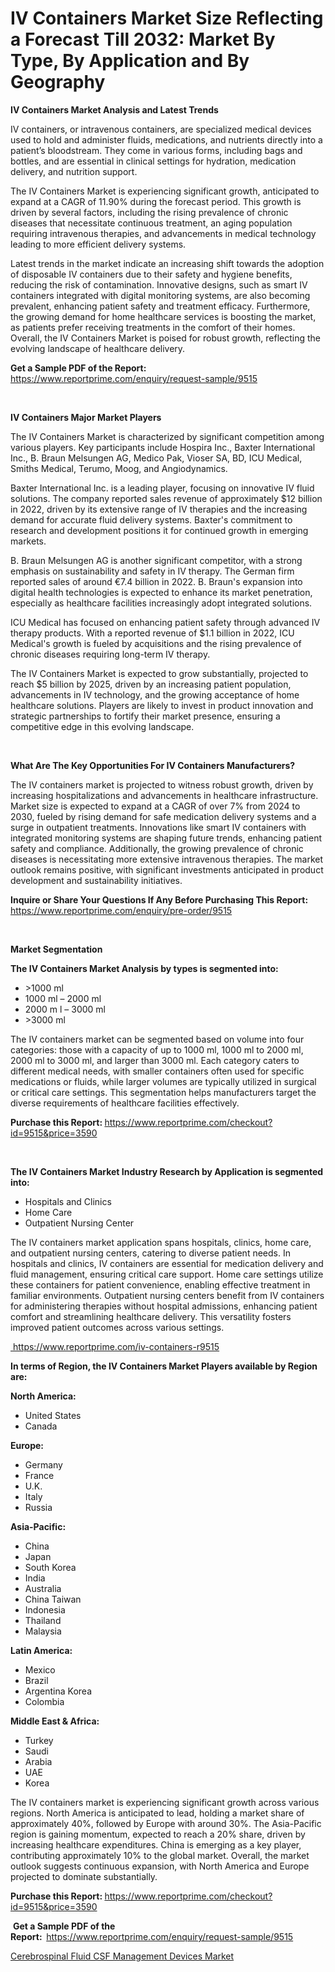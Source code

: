 <p><h1>IV Containers Market Size Reflecting a Forecast Till 2032: Market By Type, By Application and By Geography</h1></p><p><strong>IV Containers Market Analysis and Latest Trends</strong></p>
<p><p>IV containers, or intravenous containers, are specialized medical devices used to hold and administer fluids, medications, and nutrients directly into a patient’s bloodstream. They come in various forms, including bags and bottles, and are essential in clinical settings for hydration, medication delivery, and nutrition support.</p><p>The IV Containers Market is experiencing significant growth, anticipated to expand at a CAGR of 11.90% during the forecast period. This growth is driven by several factors, including the rising prevalence of chronic diseases that necessitate continuous treatment, an aging population requiring intravenous therapies, and advancements in medical technology leading to more efficient delivery systems.</p><p>Latest trends in the market indicate an increasing shift towards the adoption of disposable IV containers due to their safety and hygiene benefits, reducing the risk of contamination. Innovative designs, such as smart IV containers integrated with digital monitoring systems, are also becoming prevalent, enhancing patient safety and treatment efficacy. Furthermore, the growing demand for home healthcare services is boosting the market, as patients prefer receiving treatments in the comfort of their homes. Overall, the IV Containers Market is poised for robust growth, reflecting the evolving landscape of healthcare delivery.</p></p>
<p><strong>Get a Sample PDF of the Report:&nbsp;</strong> <a href="https://www.reportprime.com/enquiry/request-sample/9515?utm_campaign=3132&utm_medium=2&utm_source=Github&utm_content=ia&utm_term=20032025&utm_id=iv-containers">https://www.reportprime.com/enquiry/request-sample/9515</a></p>
<p>&nbsp;</p>
<p><strong>IV Containers Major Market Players</strong></p>
<p><p>The IV Containers Market is characterized by significant competition among various players. Key participants include Hospira Inc., Baxter International Inc., B. Braun Melsungen AG, Medico Pak, Vioser SA, BD, ICU Medical, Smiths Medical, Terumo, Moog, and Angiodynamics. </p><p>Baxter International Inc. is a leading player, focusing on innovative IV fluid solutions. The company reported sales revenue of approximately $12 billion in 2022, driven by its extensive range of IV therapies and the increasing demand for accurate fluid delivery systems. Baxter's commitment to research and development positions it for continued growth in emerging markets.</p><p>B. Braun Melsungen AG is another significant competitor, with a strong emphasis on sustainability and safety in IV therapy. The German firm reported sales of around €7.4 billion in 2022. B. Braun's expansion into digital health technologies is expected to enhance its market penetration, especially as healthcare facilities increasingly adopt integrated solutions.</p><p>ICU Medical has focused on enhancing patient safety through advanced IV therapy products. With a reported revenue of $1.1 billion in 2022, ICU Medical's growth is fueled by acquisitions and the rising prevalence of chronic diseases requiring long-term IV therapy.</p><p>The IV Containers Market is expected to grow substantially, projected to reach $5 billion by 2025, driven by an increasing patient population, advancements in IV technology, and the growing acceptance of home healthcare solutions. Players are likely to invest in product innovation and strategic partnerships to fortify their market presence, ensuring a competitive edge in this evolving landscape.</p></p>
<p>&nbsp;</p>
<p><strong>What Are The Key Opportunities For IV Containers Manufacturers?</strong></p>
<p><p>The IV containers market is projected to witness robust growth, driven by increasing hospitalizations and advancements in healthcare infrastructure. Market size is expected to expand at a CAGR of over 7% from 2024 to 2030, fueled by rising demand for safe medication delivery systems and a surge in outpatient treatments. Innovations like smart IV containers with integrated monitoring systems are shaping future trends, enhancing patient safety and compliance. Additionally, the growing prevalence of chronic diseases is necessitating more extensive intravenous therapies. The market outlook remains positive, with significant investments anticipated in product development and sustainability initiatives.</p></p>
<p><strong>Inquire or Share Your Questions If Any Before Purchasing This Report:</strong> <a href="https://www.reportprime.com/enquiry/pre-order/9515?utm_campaign=3132&utm_medium=2&utm_source=Github&utm_content=ia&utm_term=20032025&utm_id=iv-containers">https://www.reportprime.com/enquiry/pre-order/9515</a></p>
<p>&nbsp;</p>
<p><strong>Market Segmentation</strong></p>
<p><strong>The IV Containers Market Analysis by types is segmented into:</strong></p>
<p><ul><li>>1000 ml</li><li>1000 ml – 2000 ml</li><li>2000 m l – 3000 ml</li><li>>3000 ml</li></ul></p>
<p><p>The IV containers market can be segmented based on volume into four categories: those with a capacity of up to 1000 ml, 1000 ml to 2000 ml, 2000 ml to 3000 ml, and larger than 3000 ml. Each category caters to different medical needs, with smaller containers often used for specific medications or fluids, while larger volumes are typically utilized in surgical or critical care settings. This segmentation helps manufacturers target the diverse requirements of healthcare facilities effectively.</p></p>
<p><strong>Purchase this Report:&nbsp;</strong><a href="https://www.reportprime.com/checkout?id=9515&price=3590&utm_campaign=3132&utm_medium=2&utm_source=Github&utm_content=ia&utm_term=20032025&utm_id=iv-containers">https://www.reportprime.com/checkout?id=9515&price=3590</a></p>
<p>&nbsp;</p>
<p><strong>The IV Containers Market Industry Research by Application is segmented into:</strong></p>
<p><ul><li>Hospitals and Clinics</li><li>Home Care</li><li>Outpatient Nursing Center</li></ul></p>
<p><p>The IV containers market application spans hospitals, clinics, home care, and outpatient nursing centers, catering to diverse patient needs. In hospitals and clinics, IV containers are essential for medication delivery and fluid management, ensuring critical care support. Home care settings utilize these containers for patient convenience, enabling effective treatment in familiar environments. Outpatient nursing centers benefit from IV containers for administering therapies without hospital admissions, enhancing patient comfort and streamlining healthcare delivery. This versatility fosters improved patient outcomes across various settings.</p></p>
<p><a href="https://www.reportprime.com/iv-containers-r9515?utm_campaign=3132&utm_medium=2&utm_source=Github&utm_content=ia&utm_term=20032025&utm_id=iv-containers">&nbsp;https://www.reportprime.com/iv-containers-r9515</a></p>
<p><strong>In terms of Region, the IV Containers Market Players available by Region are:</strong></p>
<p>
    <p> <strong> North America: </strong>
        <ul>
            <li>United States</li>
            <li>Canada</li>
        </ul>
        </p> 
    <p> <strong> Europe: </strong>
        <ul>
            <li>Germany</li>
            <li>France</li>
            <li>U.K.</li>
            <li>Italy</li>
            <li>Russia</li>
        </ul>
        </p> 
    <p> <strong> Asia-Pacific: </strong>
        <ul>
            <li>China</li>
            <li>Japan</li>
            <li>South Korea</li>
            <li>India</li>
            <li>Australia</li>
            <li>China Taiwan</li>
            <li>Indonesia</li>
            <li>Thailand</li>
            <li>Malaysia</li>
        </ul>
        </p> 
    <p> <strong> Latin America: </strong>
        <ul>
            <li>Mexico</li>
            <li>Brazil</li>
            <li>Argentina Korea</li>
            <li>Colombia</li>
        </ul>
        </p> 
    <p> <strong> Middle East & Africa: </strong>
        <ul>
            <li>Turkey</li>
            <li>Saudi</li>
            <li>Arabia</li>
            <li>UAE</li>
            <li>Korea</li>
        </ul>
    </p>
    </p>
<p><p>The IV containers market is experiencing significant growth across various regions. North America is anticipated to lead, holding a market share of approximately 40%, followed by Europe with around 30%. The Asia-Pacific region is gaining momentum, expected to reach a 20% share, driven by increasing healthcare expenditures. China is emerging as a key player, contributing approximately 10% to the global market. Overall, the market outlook suggests continuous expansion, with North America and Europe projected to dominate substantially.</p></p>
<p><strong>Purchase this Report: </strong><a href="https://www.reportprime.com/checkout?id=9515&price=3590&utm_campaign=3132&utm_medium=2&utm_source=Github&utm_content=ia&utm_term=20032025&utm_id=iv-containers">https://www.reportprime.com/checkout?id=9515&price=3590</a></p>
<p>&nbsp;<strong>Get a Sample PDF of the Report:&nbsp;&nbsp;</strong><a href="https://www.reportprime.com/enquiry/request-sample/9515?utm_campaign=3132&utm_medium=2&utm_source=Github&utm_content=ia&utm_term=20032025&utm_id=iv-containers">https://www.reportprime.com/enquiry/request-sample/9515</a></p>
<p><strong></strong></p>
<p><p><a href="https://github.com/vigoseiler/Market-Research-Report-List-1/blob/main/cerebrospinal-fluid-csf-management-devices-market.md?utm_campaign=3132&utm_medium=2&utm_source=Github&utm_content=ia&utm_term=20032025&utm_id=iv-containers">Cerebrospinal Fluid CSF Management Devices Market</a></p></p>